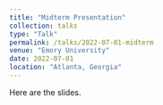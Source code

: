 ```yaml
---
title: "Midterm Presentation"
collection: talks
type: "Talk"
permalink: /talks/2022-07-01-midterm
venue: "Emory University"
date: 2022-07-01
location: "Atlanta, Georgia"
---
```


Here are the slides.
